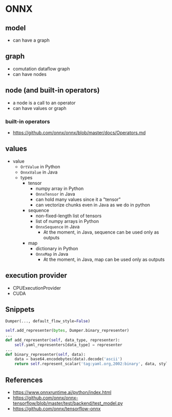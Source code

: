 # ONNX

## model

- can have a graph

## graph

- comutation dataflow graph
- can have nodes

## node (and built-in operators)

- a node is a call to an operator
- can have values or graph

### built-in operators

- https://github.com/onnx/onnx/blob/master/docs/Operators.md

## values

- value
  - `OrtValue` in Python
  - `OnnxValue` in Java
  - types
    - tensor
      - numpy array in Python
      - `OnnxTensor` in Java
      - can hold many values since it a "tensor"
      - can vectorize chunks even in Java as we do in python
    - sequence
      - non-fixed-length list of tensors
      - list of numpy arrays in Python
      - `OnnxSequence` in Java
        - At the moment, in Java, sequence can be used only as outputs
    - map
      - dictionary in Python
      - `OnnxMap` in Java
        - At the moment, in Java, map can be used only as outputs

## execution provider

- CPUExecutionProvider
- CUDA

## Snippets

```py
Dumper(..., default_flow_style=False)
```

```py
self.add_representer(bytes, Dumper.binary_representer)
...
def add_representer(self, data_type, representer):
    self.yaml_representers[data_type] = representer
...
def binary_representer(self, data):
    data = base64.encodebytes(data).decode('ascii')
    return self.represent_scalar('tag:yaml.org,2002:binary', data, style='|')
```

## References

- https://www.onnxruntime.ai/python/index.html
- https://github.com/onnx/onnx-tensorflow/blob/master/test/backend/test_model.py
- https://github.com/onnx/tensorflow-onnx

